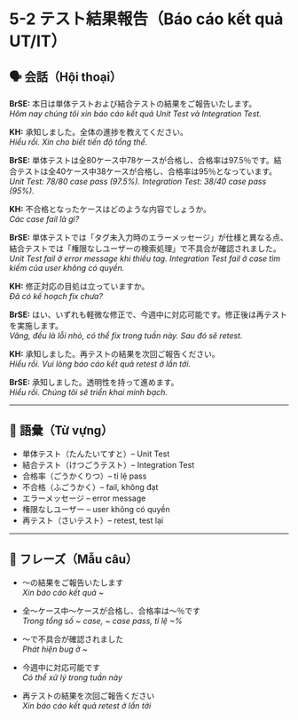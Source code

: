 # 5-2 テスト結果報告（Báo cáo kết quả UT/IT）

## 🗣️ 会話（Hội thoại）

**BrSE:** 本日は単体テストおよび結合テストの結果をご報告いたします。  
*Hôm nay chúng tôi xin báo cáo kết quả Unit Test và Integration Test.*  

**KH:** 承知しました。全体の進捗を教えてください。  
*Hiểu rồi. Xin cho biết tiến độ tổng thể.*  

**BrSE:** 単体テストは全80ケース中78ケースが合格し、合格率は97.5％です。結合テストは全40ケース中38ケースが合格し、合格率は95％となっています。  
*Unit Test: 78/80 case pass (97.5%). Integration Test: 38/40 case pass (95%).*  

**KH:** 不合格となったケースはどのような内容でしょうか。  
*Các case fail là gì?*  

**BrSE:** 単体テストでは「タグ未入力時のエラーメッセージ」が仕様と異なる点、結合テストでは「権限なしユーザーの検索処理」で不具合が確認されました。  
*Unit Test fail ở error message khi thiếu tag. Integration Test fail ở case tìm kiếm của user không có quyền.*  

**KH:** 修正対応の目処は立っていますか。  
*Đã có kế hoạch fix chưa?*  

**BrSE:** はい、いずれも軽微な修正で、今週中に対応可能です。修正後は再テストを実施します。  
*Vâng, đều là lỗi nhỏ, có thể fix trong tuần này. Sau đó sẽ retest.*  

**KH:** 承知しました。再テストの結果を次回ご報告ください。  
*Hiểu rồi. Vui lòng báo cáo kết quả retest ở lần tới.*  

**BrSE:** 承知しました。透明性を持って進めます。  
*Hiểu rồi. Chúng tôi sẽ triển khai minh bạch.*  

---

## 📖 語彙（Từ vựng）

- 単体テスト（たんたいてすと）– Unit Test  
- 結合テスト（けつごうテスト）– Integration Test  
- 合格率（ごうかくりつ）– tỉ lệ pass  
- 不合格（ふごうかく）– fail, không đạt  
- エラーメッセージ – error message  
- 権限なしユーザー – user không có quyền  
- 再テスト（さいテスト）– retest, test lại  

---

## 📝 フレーズ（Mẫu câu）

- ～の結果をご報告いたします  
  *Xin báo cáo kết quả ~*  

- 全～ケース中～ケースが合格し、合格率は～％です  
  *Trong tổng số ~ case, ~ case pass, tỉ lệ ~%*  

- ～で不具合が確認されました  
  *Phát hiện bug ở ~*  

- 今週中に対応可能です  
  *Có thể xử lý trong tuần này*  

- 再テストの結果を次回ご報告ください  
  *Xin báo cáo kết quả retest ở lần tới*  
